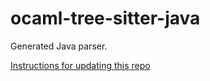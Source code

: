 # ocaml-tree-sitter-java

Generated Java parser.

[Instructions for updating this repo](https://github.com/returntocorp/ocaml-tree-sitter-languages/blob/master/doc/release.md)
